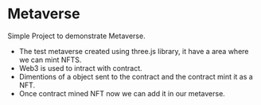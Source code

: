 # Metaverse

Simple Project to demonstrate Metaverse.

- The test metaverse created using three.js library, it have a area where we can mint NFTS.
- Web3 is used to intract with contract.
- Dimentions of a object sent to the contract and the contract mint it as a NFT.
- Once contract mined NFT now we can add it in our metaverse.
